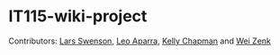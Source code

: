 # IT115-wiki-project
Contributors: <a href="https://github.com/larsswenson">Lars Swenson</a>, <a href="https://github.com/Ramoel23">Leo Aparra</a>, <a href="https://github.com/klc-jpg">Kelly Chapman</a> and <a href="https://github.com/way9z">Wei Zenk
